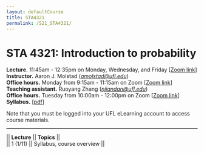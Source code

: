 ```yaml
---
layout: defaultCourse
title: STA4321
permalink: /S21_STA4321/
---
```

# STA 4321: Introduction to probability  
**Lecture.** 11:45am - 12:35pm on Monday, Wednesday, and Friday [[Zoom link]( https://ufl.zoom.us/j/92022249226?pwd=RTF3ZnlkOCtvQURYTTlITXJGdW8ydz09)]  
**Instructor.** Aaron J. Molstad (*amolstad@ufl.edu*)  
**Office hours.** Monday from 9:15am - 11:15am on Zoom [[Zoom link]( https://ufl.zoom.us/j/97610557849)]  
**Teaching assistant.** Ruoyang Zhang (*njiandan@ufl.edu*)  
**Office hours.** Tuesday from 10:00am - 12:00pm on Zoom [[Zoom link](https://ufl.zoom.us/j/99549183159)]  
**Syllabus.** [[pdf](/docs/S21STA4321_Syllabus.pdf)]  

Note that you must be logged into your UFL eLearning account to access course materials.   

---------------  

||  **Lecture** ||  **Topics**  ||  
|| 1 (1/11)  || Syllabus, course overview ||  


